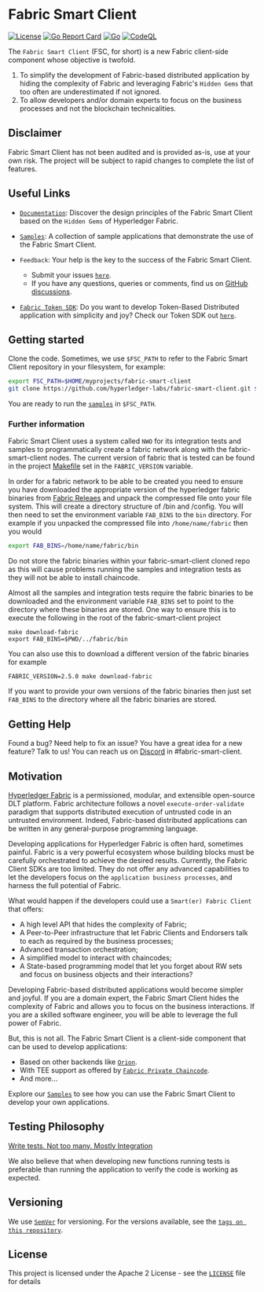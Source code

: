 # Fabric Smart Client

[![License](https://img.shields.io/badge/license-Apache%202-blue)](LICENSE)
[![Go Report Card](https://goreportcard.com/badge/github.com/hyperledger-labs/fabric-smart-client)](https://goreportcard.com/badge/github.com/hyperledger-labs/fabric-smart-client)
[![Go](https://github.com/hyperledger-labs/fabric-smart-client/actions/workflows/tests.yml/badge.svg)](https://github.com/hyperledger-labs/fabric-smart-client/actions/workflows/go.yml)
[![CodeQL](https://github.com/hyperledger-labs/fabric-smart-client/actions/workflows/codeql-analysis.yml/badge.svg)](https://github.com/hyperledger-labs/fabric-smart-client/actions/workflows/codeql-analysis.yml)

The `Fabric Smart Client` (FSC, for short) is a new Fabric client-side component whose objective is twofold.

1. To simplify the development of Fabric-based distributed application by hiding the complexity of Fabric and leveraging
  Fabric's `Hidden Gems` that too often are underestimated if not ignored.
2. To allow developers and/or domain experts to focus on the business processes and not the blockchain technicalities.

## Disclaimer

Fabric Smart Client has not been audited and is provided as-is, use at your own risk. The project will be subject to rapid changes to complete the list of features.

## Useful Links

- [`Documentation`](./docs/design.md): Discover the design principles of the Fabric Smart Client based on the
`Hidden Gems` of Hyperledger Fabric.
- [`Samples`](./samples/README.md): A collection of sample applications that demonstrate the use of the Fabric Smart Client.
- `Feedback`: Your help is the key to the success of the Fabric Smart Client.
  - Submit your issues [`here`][`fabric-smart-client` Issues].
  - If you have any questions, queries or comments, find us on [GitHub discussions].

- [`Fabric Token SDK`](https://github.com/hyperledger-labs/fabric-token-sdk): Do you want to develop Token-Based Distributed
application with simplicity and joy? Check our Token SDK out [`here`](https://github.com/hyperledger-labs/fabric-token-sdk).

## Getting started

Clone the code.
Sometimes, we use `$FSC_PATH` to refer to the Fabric Smart Client repository in your filesystem, for example:

```bash
export FSC_PATH=$HOME/myprojects/fabric-smart-client
git clone https://github.com/hyperledger-labs/fabric-smart-client.git $FSC_PATH
```

You are ready to run the [`samples`](./samples/README.md) in `$FSC_PATH`.

### Further information

Fabric Smart Client uses a system called `NWO` for its integration tests and samples to programmatically create a fabric network along with the fabric-smart-client nodes. The current version of fabric that is tested can be found in the project [Makefile](https://github.com/hyperledger-labs/fabric-smart-client/blob/main/Makefile) set in the `FABRIC_VERSION` variable.

In order for a fabric network to be able to be created you need to ensure you have downloaded the appropriate version of the hyperledger fabric binaries from [Fabric Releaes](https://github.com/hyperledger/fabric/releases) and unpack the compressed file onto your file system. This will create a directory structure of /bin and /config. You will then need to set the environment variable `FAB_BINS` to the `bin` directory. For example if you unpacked the compressed file into `/home/name/fabric` then you would

```bash
export FAB_BINS=/home/name/fabric/bin
```

Do not store the fabric binaries within your fabric-smart-client cloned repo as this will cause problems running the samples and integration tests as they will not be able to install chaincode.

Almost all the samples and integration tests require the fabric binaries to be downloaded and the environment variable `FAB_BINS` set to point to the directory where these binaries are stored. One way to ensure this is to execute the following in the root of the fabric-smart-client project

```shell
make download-fabric
export FAB_BINS=$PWD/../fabric/bin
```

You can also use this to download a different version of the fabric binaries for example

```shell
FABRIC_VERSION=2.5.0 make download-fabric
```

If you want to provide your own versions of the fabric binaries then just set `FAB_BINS` to the directory where all the fabric binaries are stored.

## Getting Help

Found a bug? Need help to fix an issue? You have a great idea for a new feature? Talk to us! You can reach us on
[Discord](https://discord.gg/hyperledger) in #fabric-smart-client.

## Motivation

[Hyperledger Fabric]('https://www.hyperledger.org/use/fabric') is a permissioned, modular, and extensible open-source
DLT platform. Fabric architecture follows a novel `execute-order-validate` paradigm that supports distributed
execution of untrusted code in an untrusted environment. Indeed, Fabric-based distributed applications can
be written in any general-purpose programming language.

Developing applications for Hyperledger Fabric is often hard, sometimes painful. Fabric is a very powerful
ecosystem whose building blocks must be carefully orchestrated to achieve the desired results. Currently,
the Fabric Client SDKs are too limited. They do not offer any advanced capabilities to let the developers
focus on the `application business processes`, and harness the full potential of Fabric.

What would happen if the developers could use a `Smart(er) Fabric Client` that offers:

- A high level API that hides the complexity of Fabric;
- A Peer-to-Peer infrastructure that let Fabric Clients and Endorsers talk to each as required by the business processes;
- Advanced transaction orchestration;
- A simplified model to interact with chaincodes;
- A State-based programming model that let you forget about RW sets and focus on business objects and their interactions?

Developing Fabric-based distributed applications would become simpler and joyful.
If you are a domain expert, the Fabric Smart Client hides the complexity of Fabric and allows you to focus on the business interactions.
If you are a skilled software engineer, you will be able to leverage the full power of Fabric.

But, this is not all. The Fabric Smart Client is a client-side component that can be used to develop applications:

- Based on other backends like [`Orion`](https://github.com/hyperledger-labs/orion-server).
- With TEE support as offered by [`Fabric Private Chaincode`](https://github.com/hyperledger/fabric-private-chaincode).
- And more...

Explore our [`Samples`](./samples/README.md) to see how you can use the Fabric Smart Client to develop your own applications.

## Testing Philosophy

[Write tests. Not too many. Mostly Integration](https://kentcdodds.com/blog/write-tests)

We also believe that when developing new functions running tests is preferable than running the application to verify the code is working as expected.

## Versioning

We use [`SemVer`](https://semver.org/) for versioning. For the versions available, see the [`tags on this repository`](https://github.com/hyperledger-labs/fabric-smart-client/tags).

## License

This project is licensed under the Apache 2 License - see the [`LICENSE`](LICENSE) file for details

[`fabric-smart-client` Issues]: https://github.com/hyperledger-labs/fabric-smart-client/issues
[GitHub discussions]: https://github.com/hyperledger-labs/fabric-smart-client/discussions
